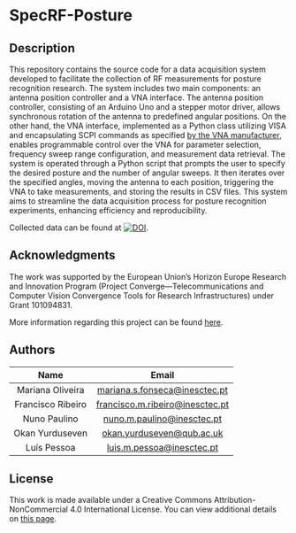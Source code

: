 # SpecRF-Posture


## Description

This repository contains the source code for a data acquisition system developed to facilitate the collection of RF measurements for posture recognition research. The system includes two main components: an antenna position controller and a VNA interface. The antenna position controller, consisting of an Arduino Uno and a stepper motor driver, allows synchronous rotation of the antenna to predefined angular positions. On the other hand, the VNA interface, implemented as a Python class utilizing VISA and encapsulating SCPI commands as specified [by the VNA manufacturer](https://www.keysight.com/us/en/assets/9921-02561/programming-guides/FFProgrammingHelp.pdf), enables programmable control over the VNA for parameter selection, frequency sweep range configuration, and measurement data retrieval. The system is operated through a Python script that prompts the user to specify the desired posture and the number of angular sweeps. It then iterates over the specified angles, moving the antenna to each position, triggering the VNA to take measurements, and storing the results in CSV files. This system aims to streamline the data acquisition process for posture recognition experiments, enhancing efficiency and reproducibility.

Collected data can be found at [![DOI](https://zenodo.org/badge/DOI/10.5281/zenodo.10911412.svg)](https://doi.org/10.5281/zenodo.10911412).

## Acknowledgments
The work was supported by the European Union’s Horizon Europe Research and Innovation Program (Project Converge—Telecommunications and Computer Vision Convergence Tools for Research Infrastructures) under Grant 101094831.

More information regarding this project can be found [here](https://converge-project.eu/).

## Authors
| Name | Email     |
|    :----:   |    :----:     |
|Mariana Oliveira | mariana.s.fonseca@inesctec.pt|
|Francisco Ribeiro | francisco.m.ribeiro@inesctec.pt |
|Nuno Paulino | nuno.m.paulino@inesctec.pt |
|Okan Yurduseven | okan.yurduseven@qub.ac.uk |
|Luís Pessoa | luis.m.pessoa@inesctec.pt|

## License
This work is made available under a Creative Commons Attribution-NonCommercial 4.0 International License. You can view additional details on [this page](https://creativecommons.org/licenses/by-nc/4.0/).
